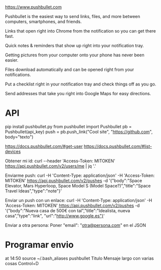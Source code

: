 https://www.pushbullet.com

Pushbullet is the easiest way to send links, files, and more between computers, smartphones, and friends.

Links that open right into Chrome from the notification so you can get there fast.

Quick notes & reminders that show up right into your notification tray.

Getting pictures from your computer onto your phone has never been easier.

Files download automatically and can be opened right from your notifications.

Put a checklist right in your notification tray and check things off as you go.

Send addresses that take you right into Google Maps for easy directions.


# API
pip install pushbullet.py
from pushbullet import Pushbullet
pb = Pushbullet(api_key)
push = pb.push_link("Cool site", "https://github.com", body="texto")


https://docs.pushbullet.com/#get-user
https://docs.pushbullet.com/#list-devices


Obtener mi id:
curl --header 'Access-Token: MITOKEN' https://api.pushbullet.com/v2/users/me | jq '.'


Enviarme push:
curl -H 'Content-Type: application/json' -H 'Access-Token: MITOKEN' https://api.pushbullet.com/v2/pushes -d '{"body":"Space Elevator, Mars Hyperloop, Space Model S (Model Space?)","title":"Space Travel Ideas","type":"note"}'

Enviar un push con un enlace:
curl -H 'Content-Type: application/json' -H 'Access-Token: MITOKEN' https://api.pushbullet.com/v2/pushes -d '{"body":"Nueva casa de 500€ con tal","title":"Idealista, nueva casa","type":"link", "url":"http://www.google.es"}'

Enviar a otra persona:
Poner "email": "otra@persona.com" en el JSON


# Programar envio
at 14:50
source ~/.bash_aliases
pushbullet Titulo Mensaje largo con varias cosas
Control+D
